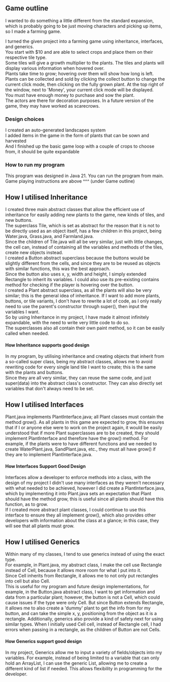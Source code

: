 ## Game outline
I wanted to do something a little different from the standard expansion, which is probably going to be just moving characters and picking up items, so I made a farming game.

I turned the given project into a farming game using inheritance, interfaces, and generics.\
You start with $10 and are able to select crops and place them on their respective tile type.\
Some tiles will give a growth multiplier to the plants. The tiles and plants will display various information when hovered over.\
Plants take time to grow; hovering over them will show how long is left. Plants can be collected and sold by clicking the collect button to change the current click mode, then clicking on the fully grown plant. At the top right of the window, next to 'Money', your current click mode will be displayed.\
You must have enough money to purchase and sow the plant.\
The actors are there for decoration purposes. In a future version of the game, they may have worked as scarecrows.

### Design choices
I created an auto-generated landscapes system\
I added items in the game in the form of plants that can be sown and harvested\
And I finished up the basic game loop with a couple of crops to choose from, it should be quite expandable

### How to run my program
This program was designed in Java 21. You can run the program from main.\
Game playing instructions are above ^^^ (under Game outline)

## How I utilised Inheritance
I created three main abstract classes that allow the efficient use of inheritance for easily adding new plants to the game, new kinds of tiles, and new buttons.\
The superclass Tile, which is set as abstract for the reason that it is not to be directly used as an object itself, has a few children in this project, being Water.java, Grass.java, and Farmland.java.\
Since the children of Tile.java will all be very similar, just with little changes, the cell can, instead of containing all the variables and methods of the tiles, create new objects instead.\
I created a Button abstract superclass because the buttons would be slightly different from the cells, and since they are to be reused as objects with similar functions, this was the best approach.\
Since the button also uses x, y, width and height, I simply extended Rectangle to inherit its variables. I could also use its pre-existing contains method for checking if the player is hovering over the button.\
I created a Plant abstract superclass, as all the plants will also be very similar; this is the general idea of inheritance.
If I want to add more plants, buttons, or tile variants, I don't have to rewrite a lot of code, as I only really need to use the parent's constructor through super(), then input the variables I want.\
So by using Inheritance in my project, I have made it almost infinitely expandable, with the need to write very little code to do so.\
The superclasses also all contain their own paint method, so it can be easily called when needed.

#### How Inheritance supports good design
In my program, by utilising inheritance and creating objects that inherit from a so-called super class, being my abstract classes, allows me to avoid rewriting code for every single land tile I want to create; this is the same with the plants and buttons.\
Since they are all very similar, they can reuse the same code, and just super(data) into the abstract class's constructor. They can also directly set variables that don't always need to be set.

## How I utilised Interfaces
Plant.java implements PlantInterface.java; all Plant classes must contain the method grow(). As all plants in this game are expected to grow, this ensures that if I or anyone else were to work on the project again, it would be easily understood that if more Plant superclasses are to be created, they should implement PlantInterface and therefore have the grow() method. For example, if the plants were to have different functions and we needed to create WaterPlant.java, SandPlant.java, etc., they must all have grow() if they are to implement PlantInterface.java.

#### How Interfaces Support Good Design
Interfaces allow a developer to enforce methods into a class, with the design of my project I didn't use many interfaces as they weren’t necessary with what needed to be achieved, however I did create a PlantInterface.java, which by implementing it into Plant.java sets an expectation that Plant should have the method grow, this is useful since all plants should have this function, as to grow.\
If I created more abstract plant classes, I could continue to use this interface to ensure they all implement grow(), which also provides other developers with information about the class at a glance; in this case, they will see that all plants must grow.

## How I utilised Generics
Within many of my classes, I tend to use generics instead of using the exact type.\
For example, in Plant.java, my abstract class, I make the cell use Rectangle instead of Cell, because it allows more room for what I put into it.\
Since Cell inherits from Rectangle, it allows me to not only put rectangles into cell but also Cell.\
This is useful for my program and future design implementations, for example, in the Button.java abstract class, I want to get information and data from a particular plant; however, the button is not a Cell, which could cause issues if the type were only Cell. But since Button extends Rectangle, it allows me to also create a 'dummy' plant to get the info from for my button, and can take the simple x, y, positioning from the object as it is a rectangle.
Additionally, generics also provide a kind of safety next for using similar types. When I initially used Cell cell, instead of Rectangle cell, I had errors when passing in a rectangle, as the children of Button are not Cells.

#### How Generics support good design
In my project, Generics allow me to input a variety of fields/objects into my variables. For example, instead of being limited to a variable that can only hold an ArrayList, I can use the generic List, allowing me to create a different kind of list if needed.
This allows flexibility in programming for the developer.
